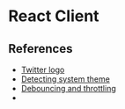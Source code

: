 # React Client


## References
- [Twitter logo](https://icons8.com/icons/set/twitter-x)
- [Detecting system theme](https://medium.com/hypersphere-codes/detecting-system-theme-in-javascript-css-react-f6b961916d48)
- [Debouncing and throttling](https://dev.to/abhishekrawe/debouncing-and-throttling-in-reactjs-4fhf)
- [](https://dev.to/esedev/how-to-pass-and-access-data-from-one-route-to-another-with-uselocation-usenavigate-usehistory-hooks-1g5m#:~:text=Fortunately%2C%20React%20R)